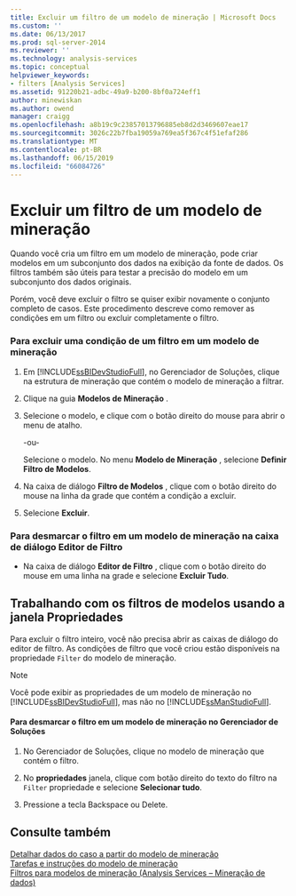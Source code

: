 ```yaml
---
title: Excluir um filtro de um modelo de mineração | Microsoft Docs
ms.custom: ''
ms.date: 06/13/2017
ms.prod: sql-server-2014
ms.reviewer: ''
ms.technology: analysis-services
ms.topic: conceptual
helpviewer_keywords:
- filters [Analysis Services]
ms.assetid: 91220b21-adbc-49a9-b200-8bf0a724eff1
author: minewiskan
ms.author: owend
manager: craigg
ms.openlocfilehash: a8b19c9c23857013796885eb8d2d3469607eae17
ms.sourcegitcommit: 3026c22b7fba19059a769ea5f367c4f51efaf286
ms.translationtype: MT
ms.contentlocale: pt-BR
ms.lasthandoff: 06/15/2019
ms.locfileid: "66084726"
---
```

# <a name="delete-a-filter-from-a-mining-model"></a>Excluir um filtro de um modelo de mineração
  Quando você cria um filtro em um modelo de mineração, pode criar modelos em um subconjunto dos dados na exibição da fonte de dados. Os filtros também são úteis para testar a precisão do modelo em um subconjunto dos dados originais.  
  
 Porém, você deve excluir o filtro se quiser exibir novamente o conjunto completo de casos. Este procedimento descreve como remover as condições em um filtro ou excluir completamente o filtro.  
  
### <a name="to-delete-a-condition-from-a-filter-on-a-mining-model"></a>Para excluir uma condição de um filtro em um modelo de mineração  
  
1.  Em [!INCLUDE[ssBIDevStudioFull](../../includes/ssbidevstudiofull-md.md)], no Gerenciador de Soluções, clique na estrutura de mineração que contém o modelo de mineração a filtrar.  
  
2.  Clique na guia **Modelos de Mineração** .  
  
3.  Selecione o modelo, e clique com o botão direito do mouse para abrir o menu de atalho.  
  
     -ou-  
  
     Selecione o modelo. No menu **Modelo de Mineração** , selecione **Definir Filtro de Modelos**.  
  
4.  Na caixa de diálogo **Filtro de Modelos** , clique com o botão direito do mouse na linha da grade que contém a condição a excluir.  
  
5.  Selecione **Excluir**.  
  
### <a name="to-clear-the-filter-on-a-mining-model-in-the-filter-editor-dialog-box"></a>Para desmarcar o filtro em um modelo de mineração na caixa de diálogo Editor de Filtro  
  
-   Na caixa de diálogo **Editor de Filtro** , clique com o botão direito do mouse em uma linha na grade e selecione **Excluir Tudo**.  
  
## <a name="working-with-model-filters-using-the-properties-window"></a>Trabalhando com os filtros de modelos usando a janela Propriedades  
 Para excluir o filtro inteiro, você não precisa abrir as caixas de diálogo do editor de filtro. As condições de filtro que você criou estão disponíveis na propriedade `Filter` do modelo de mineração.  
  
> [!NOTE]  
>  Você pode exibir as propriedades de um modelo de mineração no [!INCLUDE[ssBIDevStudioFull](../../includes/ssbidevstudiofull-md.md)], mas não no [!INCLUDE[ssManStudioFull](../../includes/ssmanstudiofull-md.md)].  
  
#### <a name="to-clear-the-filter-on-a-mining-model-in-solution-explorer"></a>Para desmarcar o filtro em um modelo de mineração no Gerenciador de Soluções  
  
1.  No Gerenciador de Soluções, clique no modelo de mineração que contém o filtro.  
  
2.  No **propriedades** janela, clique com botão direito do texto do filtro na `Filter` propriedade e selecione **Selecionar tudo**.  
  
3.  Pressione a tecla Backspace ou Delete.  
  
## <a name="see-also"></a>Consulte também  
 [Detalhar dados do caso a partir do modelo de mineração](drill-through-to-case-data-from-a-mining-model.md)   
 [Tarefas e instruções do modelo de mineração](mining-model-tasks-and-how-tos.md)   
 [Filtros para modelos de mineração &#40;Analysis Services – Mineração de dados&#41;](mining-models-analysis-services-data-mining.md)  
  
  
